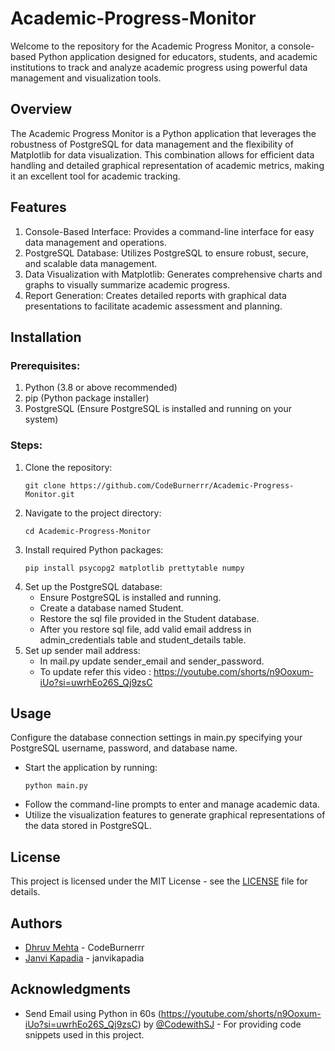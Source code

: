 # Academic-Progress-Monitor
Welcome to the repository for the Academic Progress Monitor, a console-based Python application designed for educators, students, and academic institutions to track and analyze academic progress using powerful data management and visualization tools.

## Overview
The Academic Progress Monitor is a Python application that leverages the robustness of PostgreSQL for data management and the flexibility of Matplotlib for data visualization. This combination allows for efficient data handling and detailed graphical representation of academic metrics, making it an excellent tool for academic tracking.

## Features
1. Console-Based Interface: Provides a command-line interface for easy data management and operations.
2. PostgreSQL Database: Utilizes PostgreSQL to ensure robust, secure, and scalable data management.
3. Data Visualization with Matplotlib: Generates comprehensive charts and graphs to visually summarize academic progress.
4. Report Generation: Creates detailed reports with graphical data presentations to facilitate academic assessment and planning.

## Installation
 ### Prerequisites:
 1. Python (3.8 or above recommended)
 2. pip (Python package installer)
 3. PostgreSQL (Ensure PostgreSQL is installed and running on your system)

 ### Steps:
 1. Clone the repository:
    ```
    git clone https://github.com/CodeBurnerrr/Academic-Progress-Monitor.git
    ```
 3. Navigate to the project directory:
    ```
    cd Academic-Progress-Monitor
    ```
 5. Install required Python packages:
    ```
    pip install psycopg2 matplotlib prettytable numpy
    ```
 7. Set up the PostgreSQL database:
    * Ensure PostgreSQL is installed and running.
    * Create a database named Student.
    * Restore the sql file provided in the Student database.
    * After you restore sql file, add valid email address in admin_credentials table and student_details table.
 8. Set up sender mail address:
    * In mail.py update sender_email and sender_password.
    * To update refer this video : https://youtube.com/shorts/n9Ooxum-iUo?si=uwrhEo26S_Qj9zsC

## Usage
Configure the database connection settings in main.py specifying your PostgreSQL username, password, and database name.
+ Start the application by running:
  ```
  python main.py
  ```
+ Follow the command-line prompts to enter and manage academic data.
+ Utilize the visualization features to generate graphical representations of the data stored in PostgreSQL.

## License
This project is licensed under the MIT License - see the [LICENSE](license) file for details.

## Authors
- [Dhruv Mehta](https://github.com/CodeBurnerrr) - CodeBurnerrr
- [Janvi Kapadia](https://github.com/janvikapadia) - janvikapadia

## Acknowledgments
- Send Email using Python in 60s (https://youtube.com/shorts/n9Ooxum-iUo?si=uwrhEo26S_Qj9zsC) by [@CodewithSJ](https://github.com/jha-shubham01) - For providing code snippets used in this project.

